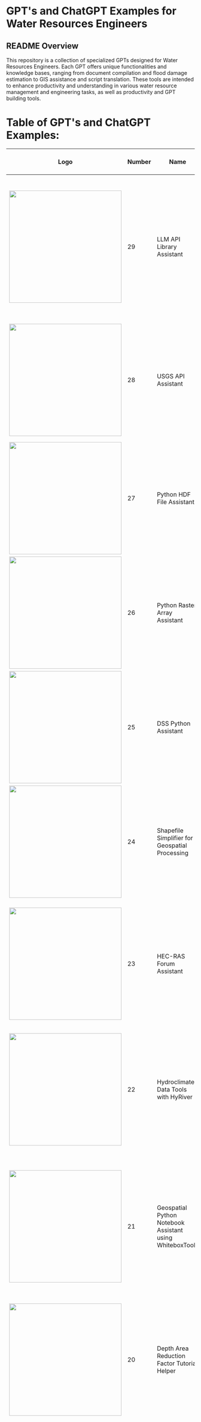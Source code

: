 # GPT's and ChatGPT Examples for Water Resources Engineers

## README Overview
This repository is a collection of specialized GPTs designed for Water Resources Engineers. Each GPT offers unique functionalities and knowledge bases, ranging from document compilation and flood damage estimation to GIS assistance and script translation. These tools are intended to enhance productivity and understanding in various water resource management and engineering tasks, as well as productivity and GPT building tools.

# Table of GPT's and ChatGPT Examples:

| Logo | Number | Name | Description | Read More Link | GPT Link |
|------|--------|------|-------------|----------------|----------|
| <img src="./data/llmaa.png" width="300"> | 29 | LLM API Library Assistant | The LLM API Library Assistant provides tools for interfacing with various large language model APIs. It helps users integrate LLM functionalities into their applications, facilitating tasks such as text generation, summarization, and sentiment analysis. | [Read More](./29_LLM_API_Library_Assistant.md) | [GPT Link](https://chatgpt.com/g/g-5PxwJUJLv-llm-api-python-library-assistant) |
| <img src="./data/usgsaa.png" width="300"> | 28 | USGS API Assistant | This assistant interfaces with various USGS APIs to retrieve and analyze hydrological and geological data. It simplifies accessing datasets such as streamflow records, water quality measurements, and topographic information. | [Read More](./28_USGS_API_Assistant.md) | [GPT Link](https://chatgpt.com/g/g-1R7TUBCwp-usgs-api-assistant) |
| <img src="./data/hdfpa.png" width="300"> | 27 | Python HDF File Assistant | The Python HDF File Assistant facilitates working with HDF5 files, which are commonly used for storing large datasets. It provides functionalities for reading, writing, and querying HDF5 data. | [Read More](./27_Python_HDF_File_Assistant.md) | [GPT Link](https://chatgpt.com/g/g-NGFnf92v8-python-hdf-file-assistant) |
| <img src="./data/praa.png" width="300"> | 26 | Python Raster Array Assistant | This tool assists with the manipulation and analysis of raster data using Python arrays. It supports tasks such as resampling, reclassification, and statistical analysis of raster datasets. | [Read More](./26_Python_Raster_Array_Assistant.md) | [GPT Link](https://chatgpt.com/g/g-BKJnFL5dM-python-raster-array-assistant) |
| <img src="./data/dsspa.png" width="300"> | 25 | DSS Python Assistant | The DSS Python Assistant aids in manipulating and analyzing data stored in the HEC-DSS format, providing Python tools for reading, writing, and visualizing time-series and spatial data. | [Read More](./25_DSS_Python_Assistant.md) | [GPT Link](https://chatgpt.com/g/g-FWpQ5z0f1-dss-python-assistant) |
| <img src="./data/ssgp.png" width="300"> | 24 | Shapefile Simplifier for Geospatial Processing | This assistant focuses on simplifying shapefiles, making them more manageable for geospatial processing tasks. It helps reduce file size and complexity while preserving essential spatial information. | [Read More](./24_Shapefile_Simplifier_for_Geospatial_Processing.md) | [GPT Link](https://chatgpt.com/g/g-R5elOwymd-shapefile-simplifier-for-geospatial-processing) |
| <img src="./data/hrfa.png" width="300"> | 23 | HEC-RAS Forum Assistant | The HEC-RAS Forum Assistant helps users navigate and extract valuable information from HEC-RAS forum discussions, offering solutions to common modeling problems and enhancing the efficiency of using the HEC-RAS software. | [Read More](./23_HEC-RAS_Forum_Assistant.md) | [GPT Link](https://chatgpt.com/g/g-Go2eeZKXw-river-modeling-forum-assistant) |
| <img src="./data/hcdr.png" width="300"> | 22 | Hydroclimate Data Tools with HyRiver | This tool integrates HyRiver, a suite of Python libraries for accessing and analyzing hydroclimate data, providing capabilities for retrieving and processing large-scale climate and hydrological datasets. | [Read More](./22._Hydroclimate_Data_Tools_with_HyRiver.md) | [GPT Link](https://chatgpt.com/g/g-kMw7b9pqj-python-expert-hydroclimate-data-retriever-tools) |
| <img src="./data/gpna_wbt.png" width="300"> | 21 | Geospatial Python Notebook Assistant using WhiteboxTools | This assistant leverages the WhiteboxTools library within a geospatial Python notebook, offering functionalities for terrain analysis, hydrological modeling, and more. It is designed to support geospatial data processing and analysis workflows. | [Read More](./21_Geospatial_Python_Notebook_Assistant_using_WhiteboxTools.md) | [GPT Link](https://chatgpt.com/g/g-fgpBB9Zbm-geospatial-python-notebook-assistant-using-wbt) |
| <img src="./data/darfte.png" width="300"> | 20 | Depth Area Reduction Factor Tutorial Helper | GPT to simplify the tutorial Creating Depth-Area Reduction Curves from Gridded Precipitation Data and provide an alternative to excel plot creation. | [Read More](./20._Depth-Area_Reduction_Curve_Tutorial_Helper.md) | [GPT Link](https://chatgpt.com/g/g-DFItDJe6N-depth-area-reduction-curves-tutorial-helper) |
| | 19 | Free Huggingface Assistants Updated with Llama-3-Instruct and Cohere Command-R Models | With the release of two new Large Language Models (LLMs) that are near GPT-4 level: Llama-3-Instruct and Cohere Command-R, I have updated my free Hugging Face Assistants. These are free versions of ChatGPT's "GPTs" assistants with custom instructions and web search. With the upgrade to models with capabilities and performance comparable to GPT-4, everyone has access to a powerful and free tool for testing and experiencing the latest advancements in LLM technology. | [Multiple GPT Links Inside](./19._Free_Assistants.md) | |
| | 18 | Anthropic's Claude Prompt Examples | Anthropic's Claude Prompt Portfolios feature a selection of highly effective prompts, converted into an invite-only set of GPTs accessible only from this repository. These prompts are tailored to optimize user interaction with GPT+ platforms, enhancing task-specific AI assistance. Each prompt is designed to perform a specific function, ranging from decoding directions to enhancing prose, generating LaTeX code, formulating complex Excel functions, converting data formats, clarifying code, fabricating Python functions, optimizing Python code, and bug fixing. This collection serves as an invaluable tool for users looking to leverage the capabilities of language models for professional tasks. | [Multiple GPT Links Inside](./18_Selection_of_AC_Prompts.md) | |
| | 17 | PDF to Text Conversion and Token Counting Assistant | The PDF to Text Conversion and Token Counting Example facilitates the process of converting PDF documents to text format and counting the number of tokens, using a local environment. This example is particularly useful for preparing large document collections for ingestion by language models such as ChatGPT, Claude and Google Gemini, by analyzing token counts relative to model context window sizes. It supports a variety of document types including governmental and technical manuals, and provides detailed summaries and visualizations of token distribution, assisting users in understanding and managing the text content for better compatibility with AI models. | [ChatGPT Example](./17_Converting_PDF_To_Text_and_Count_Tokens.md) | |
| <img src="./data/wsdsa_logo.png" width="300"> | 16 | Weather Station Daily Summary Assistant | Expert Assistant in GHNCD Weather Station Daily Summaries from AWS Open Data. This GPT is the companion to the GHNCD DSS Comparison Tool script that allows compilation of GHNCD data from AWS and comparison of land based GHNCD stations with DSS gridded precipitation. | [Read More](./16_Weather_Station_Daily_Summary_Assistant.md) | [GPT Link](https://chat.openai.com/g/g-vzcXviTtz-weather-station-daily-summary-assistant) |
| <img src="./data/pnge.png" width="300"> | 15 | Python Notebook GUI Builder | The Python Notebook GUI Builder is a specialized GPT focusing on integrating Tkinter and Tkbootstrap GUIs within Jupyter Notebooks, particularly in a Windows environment using VS Code. The assistant excels in layout design, entry box formatting, and window prioritization, and it communicates in a formal, technical tone. This tool is ideal for those looking to enhance their Jupyter Notebooks with interactive, custom GUI elements, streamlining user input and data presentation. | [Read More](./15_Notebook_GUI_Builder.md) | [GPT](https://chat.openai.com/g/g-TZ19Fr7aK-notebook-gui-builder) |
| <img src="./data/racpae.png" width="300"> | 14 | River Analysis Controller Python API Expert | The River Analysis Controller: Python API Expert was introduced during the February 07 AI in Water Resources Free Webinar hosted by Australian Water School. This is an early, unexplored GPT with access to the pyras library. The intention of this GPT is to create hecrascontroller scripts in python using AI assistance, but has not yet been put to the test! | [Read More](./14_River_Analysis_Controller_Python_API_Expert.md) | [GPT Link](https://chat.openai.com/g/g-IhZ9qC7Gs-river-analysis-controller-python-api-expert) |
| <img src="./data/vrmvh.png" width="300"> | 13 | Virtual River Modeling Vodcast Host | The Virtual River Modeling Vodcast Host, introduced during the February 07 AI in Water Resources Free Webinar by the Australian Water School, is an innovative tool for exploring topics in hydraulic engineering. With access to transcribed episodes of the RAS Solution YouTube Channel, this GPT specializes in responding to queries about past vodcasts and guiding users to specific episodes. Its unique processing of transcripts using Whisper and Mistral-medium technologies ensures intelligent, contextually aware responses. Ideal for delving into detailed discussions on hydraulic modeling, particularly for those seeking insights from the RAS Solution vodcasts. | [Read More](./13_Virtual_River_Modeling_Vodcast_Host.md) | [GPT Link](https://chat.openai.com/g/g-YaMbdBv95-virtual-river-modeling-vodcast-host) |
| <img src="./data/sala_logo.png" width="300"> | 12 | Repo Assistant: Segment Anything Repos | The Repo Assistant: Segment Anything Repos is a specialized tool focused on the FastSAM, Segment-Anything, and Segment-Geospatial repositories. It is designed to assist users in navigating and utilizing these repositories, which are centered around advanced image segmentation technologies. | [Read More](./12_Repo_Assistant_-_Segment_Anything_Repos.md) | [GPT Link](https://chat.openai.com/g/g-NvReGFMYR-repo-assistant-segment-anything-repos) |
| <img src="./data/wraii_logo.png" width="300"> | 11 | Water Resource Python Notebook Assistant | The Water Resource Python Notebook Assistant is a specialist in Python coding for water resources engineering. It assists users in building, refactoring, and debugging Python notebooks, especially in the context of hydrological modeling and analysis. This GPT is an essential tool for water resource engineers and researchers, facilitating the use of Python for complex simulations and data analysis. | [Read More](./11_Water_Resource_Python_Notebook_Assistant.md) | [GPT Link](https://chat.openai.com/g/g-WFn2bkuya-water-resources-python-notebook-assistant) |
| <img src="https://github.com/gpt-cmdr/HEC-Commander/blob/main/misc/HEC-Commander-splash-logo.png" width="300"> | 10 | HEC-Commander Repository Assistant | The HEC-Commander Repository Assistant is an expert in HEC-Commander scripts and markdowns, offering a comprehensive understanding of this suite. It aids users in navigating and utilizing HEC-Commander tools, providing a rich source of documentation and support. This GPT is ideal for engineers and technicians working with hydrologic modeling and analysis, enhancing their ability to leverage HEC-Commander's full potential. | [Read More](./10_HEC-Commander_Repository_Assistant.md) | [GPT Link](https://chat.openai.com/g/g-xznmjo6qb-hec-commander-repository-assistant) |
| <img src="./data/jnpe_logo.png" width="300"> | 09 | Jupyter Notebook Portability Enhancer | The Jupyter Notebook Portability Enhancer makes Jupyter Notebooks more accessible and portable. It generates code cells to handle package installation inside virtual environments, streamlining the setup process. This GPT is invaluable for data scientists and educators who frequently share Jupyter Notebooks, ensuring smooth transitions and functionality across different systems. | [Read More](./09_Jupyter_Notebook_Portability_Enhancer.md) | [GPT Link](https://chat.openai.com/g/g-oazhMdfSF-jupyter-notebook-portability-enhancer) |
| <img src="./data/st_opl_logo.png" width="300"> | 08 | Script Translator: Outline in Plain Language | The Script Translator takes complex scripts and outlines them in plain language, making technical content accessible to a broader audience. It's particularly useful for educators, researchers, and project managers who need to translate technical jargon into understandable terms. Whether you're working with code, research papers, or technical guides, this assistant ensures your material is clear and comprehensible. | [Read More](./08_Script_Translator_-_Outline_in_Plain_Language.md) | [GPT Link](https://chat.openai.com/g/g-WFn2bkuya-water-resource-python-notebook-assistant) |
| <img src="./data/gsdga_logo.jpg" width="300"> | 07 | Gridded Soil Data GIS Assistant | The Gridded Soil Data GIS Assistant is an expert in handling and analyzing spatial soil data. It aids users in processing gridded soil datasets, providing insights into soil composition, properties, and distribution. This GPT is a valuable resource for environmental scientists, agricultural planners, and anyone needing detailed soil information for land management and analysis. | [Read More](./07_Gridded_Soil_Data_GIS_Assistant.md) | [GPT Link](https://chat.openai.com/g/g-6mEgJHzsU-gridded-soil-data-gis-assistant) |
| <img src="./data/vnta_logo.png" width="300"> | 06 | Voice Notes Transcription Assistant | The Voice Notes Transcription Assistant is designed to transcribe and organize voice notes efficiently. It's a valuable tool for professionals and students alike, turning spoken words into written text. This assistant is perfect for meetings, lectures, or any scenario where quick, accurate transcriptions are needed, providing a written record for reference and analysis. | [Read More](./06_Voice_Notes_Transcription_Assistant.md) | [GPT Link](https://chat.openai.com/g/g-oazhMdfSF-jupyter-notebook-portability-enhancer) |
| <img src="./data/gisaa_logo.png" width="300"> | 05 | GIS Autonomous Assistant | This GPT serves as an autonomous assistant for GIS-related tasks, providing expertise in geographic information systems. It helps users understand and utilize GIS tools and data effectively. Whether you're analyzing spatial data, creating maps, or managing GIS databases, this assistant provides knowledgeable support, making complex GIS tasks more approachable and manageable. | [Read More](./05_GIS_Autonomous_Assistant.md) | [GPT Link](https://chat.openai.com/g/g-2mZE2aq07-gis-assistant) |
| <img src="./data/mta_gh_logo.png" width="300"> | 04 | Markdown Text Assistant: GH Flavor | The Markdown Text Assistant is specialized in GitHub Flavored Markdown, helping users to format text, create lists, embed images, and more. It's designed to assist those looking to improve their markdown documents on GitHub, providing guidance on syntax and structure. This GPT is an invaluable resource for creating more readable, professional, and functional GitHub documentation. | [Read More](./04_Markdown_Text_Assistant_-_GH_Flavor.md) | [GPT Link](https://chat.openai.com/g/g-tuwysm1j4-markdown-text-assistant-gh-flavor) |
| <img src="./data/la_lr_logo.png" width="300"> | 03 | Learning Assistant: Leafmap Repository | As the 'Leafmap Examples Expert', this GPT guides users through the Leafmap package, focusing on its examples and functionalities as outlined in the provided GitHub repository and documentation. It serves as an educational tool for those looking to expand their GIS capabilities with Leafmap. This assistant is perfect for users seeking detailed, step-by-step guidance on implementing Leafmap's various features and applications. | [Read More](./03_Learning_Assistant_-_Leafmap_Repository.md) | [GPT Link](https://chat.openai.com/g/g-rcQ2xaKHj-learning-assistant-geospatial-mapping) |
| <img src="./data/sf_ddc_logo.png" width="300"> | 02 | Structure Flooding: Depth Damage Calculator | The Structure Flooding: Depth Damage Calculator is a specialized tool for providing flood depth-damage estimates using HEC-FIA/FEMA Documentation. It assists Water Resource Engineers and Certified Floodplain Managers in estimating flood damage with established methodologies. | [Read More](./02_Structure_Flooding_-_Depth_Damage_Calculator.md) | [GPT Link](https://chat.openai.com/g/g-XZoGRmdOm-structure-flooding-depth-damage-calculator) |
| <img src="./data/kb_cdfr.png" width="300"> | 01 | Knowledge Builder Agent: Compile Docs from Repo | This GPT is designed to create compiled text documents for knowledge retrieval from GitHub projects. It processes GitHub repository archives by extracting, reviewing, and compiling the content. This agent is ideal for users looking to consolidate and simplify their access to repository documentation. It's particularly useful for building custom GPT's with your own documentation, or documentation from a project you are trying to explore and utilize with AI-assisted coding. | [Read More](./01_Knowledge_Builder_Agent_-_Compile_Docs_from_Repo.md) | [GPT Link](https://chat.openai.com/g/g-v0Op0PXqN-knowledge-builder-agent-compile-docs-from-repo) |


